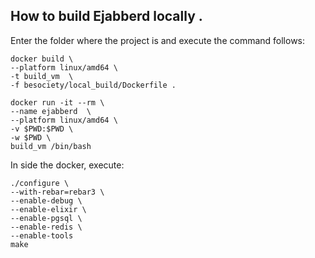 ## How to build Ejabberd locally .

Enter the folder where the project is and execute the command follows:
```
docker build \
--platform linux/amd64 \
-t build_vm  \
-f besociety/local_build/Dockerfile .
```

```
docker run -it --rm \
--name ejabberd  \
--platform linux/amd64 \
-v $PWD:$PWD \
-w $PWD \
build_vm /bin/bash
```

In side the docker, execute:

```
./configure \
--with-rebar=rebar3 \
--enable-debug \
--enable-elixir \
--enable-pgsql \
--enable-redis \
--enable-tools
make
```